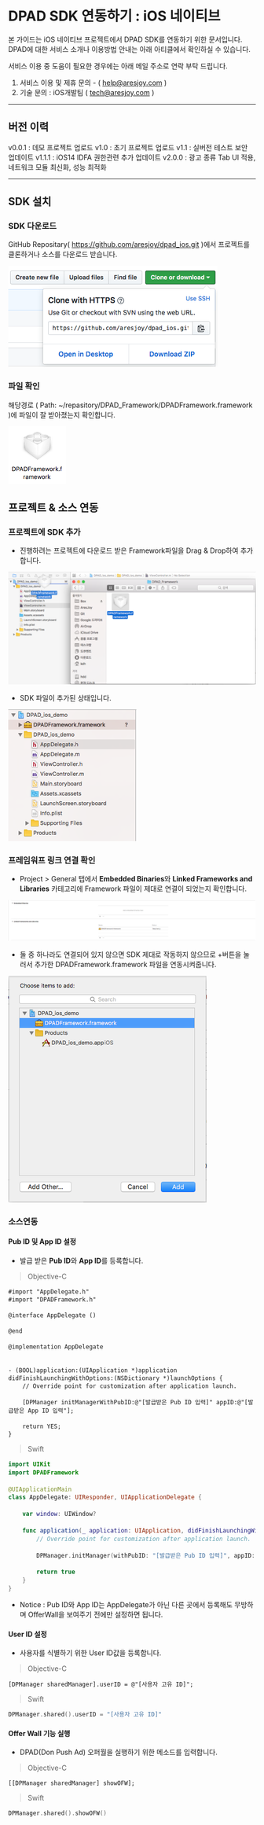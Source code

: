 # DPAD SDK 연동하기 : iOS 네이티브
본 가이드는 iOS 네이티브 프로젝트에서 DPAD SDK를 연동하기 위한 문서입니다.
DPAD에 대한 서비스 소개나 이용방법 안내는 아래 아티클에서 확인하실 수 있습니다.

서비스 이용 중 도움이 필요한 경우에는 아래 메일 주소로 연락 부탁 드립니다.
1. 서비스 이용 및 제휴 문의 - ( help@aresjoy.com )
2. 기술 문의 : iOS개발팀 ( tech@aresjoy.com )
***

## 버전 이력
v0.0.1 : 데모 프로젝트 업로드
v1.0 : 초기 프로젝트 업로드
v1.1 : 실버전 테스트 보안 업데이트
v1.1.1 : iOS14 IDFA 권한관련 추가 업데이트
v2.0.0 : 광고 종류 Tab UI 적용, 네트워크 모듈 최신화, 성능 최적화
***

## SDK 설치

### SDK 다운로드
GitHub Repositary( https://github.com/aresjoy/dpad_ios.git )에서 프로젝트를 클론하거나 소스를 다운로드 받습니다.

<img src="images/install_manual1.png"/>

### 파일 확인
해당경로 ( Path: ~/repasitory/DPAD_Framework/DPADFramework.framework )에 파일이 잘 받아졌는지 확인합니다.

<img src="images/install_manual2.png"/>


## 프로젝트 & 소스 연동

### 프로젝트에 SDK 추가
- 진행하려는 프로젝트에 다운로드 받은 Framework파일을 Drag & Drop하여 추가합니다.

<img src="images/install_manual3.png"/>

- SDK 파일이 추가된 상태입니다.

<img src="images/install_manual4.png"/>


### 프레임워프 링크 연결 확인
- Project > General 탭에서 **Embedded Binaries**와 **Linked Frameworks and Libraries** 카테고리에 Framework 파일이 제대로 연결이 되었는지 확인합니다.

<img src="images/install_manual5.png"/>

- 둘 중 하나라도 연결되어 있지 않으면 SDK 제대로 작동하지 않으므로 +버튼을 눌러서 추가한 DPADFramework.framework 파일을 연동시켜줍니다.

<img src="images/install_manual6.png"/>


### 소스연동
#### Pub ID 및  App ID 설정
- 발급 받은 **Pub ID**와 **App ID**를 등록합니다.
> Objective-C
```objc
#import "AppDelegate.h"
#import "DPADFramework.h"

@interface AppDelegate ()

@end

@implementation AppDelegate


- (BOOL)application:(UIApplication *)application didFinishLaunchingWithOptions:(NSDictionary *)launchOptions {
    // Override point for customization after application launch.
    
    [DPManager initManagerWithPubID:@"[발급받은 Pub ID 입력]" appID:@"[발급받은 App ID 입력"];
    
    return YES;
}
```
> Swift
```swift
import UIKit
import DPADFramework

@UIApplicationMain
class AppDelegate: UIResponder, UIApplicationDelegate {

    var window: UIWindow?

    func application(_ application: UIApplication, didFinishLaunchingWithOptions launchOptions: [UIApplicationLaunchOptionsKey: Any]?) -> Bool {
        // Override point for customization after application launch.
        
        DPManager.initManager(withPubID: "[발급받은 Pub ID 입력]", appID: "[발급받은 App ID 입력]")
        
        return true
    }
}
```
- Notice : Pub ID와 App ID는 AppDelegate가 아닌 다른 곳에서 등록해도 무방하며 OfferWall을 보여주기 전에만 설정하면 됩니다.


#### User ID 설정
- 사용자를 식별하기 위한 User ID값을 등록합니다.
> Objective-C
```objc
[DPManager sharedManager].userID = @"[사용자 고유 ID]";
```

> Swift
```swift
DPManager.shared().userID = "[사용자 고유 ID]"
```

#### Offer Wall 기능 실행
- DPAD(Don Push Ad) 오퍼월을 실행하기 위한 메소드를 입력합니다.
> Objective-C
```objc
[[DPManager sharedManager] showOFW];
```

> Swift
```swift
DPManager.shared().showOFW()
```
